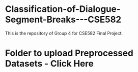 # Classification-of-Dialogue-Segment-Breaks---CSE582
This is the repository of Group 4 for CSE582 Final Project.


# Folder to upload Preprocessed Datasets - Click Here
